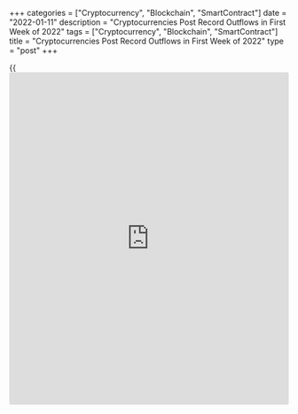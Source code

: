 +++
categories = ["Cryptocurrency", "Blockchain", "SmartContract"]
date = "2022-01-11"
description = "Cryptocurrencies Post Record Outflows in First Week of 2022"
tags = ["Cryptocurrency", "Blockchain", "SmartContract"]
title = "Cryptocurrencies Post Record Outflows in First Week of 2022"
type = "post"
+++

{{<iframe id="large-banner" src="https://www.bounty.group/#slide=2.0" width="100%" height="600" scrolling="no" style="border: 0px solid rgb(216, 221, 230); border-radius: 3px;">}}

NEW YORK, Jan 10 (Reuters) - Cryptocurrency investment products and
funds had net outflows last week totaling a record $207 million, a
report from digital asset manager CoinShares showed on Monday, as prices
continued their tumble in the first trading week of the year.

The sector has experienced four consecutive weeks of outflows since mid-
December, reaching a total of $465 million, or 0.8% of total assets
under management.

Bitcoin, the world's largest cryptocurrency in [terms](https://www.fintechee.com/terms/) of market
capitalization, posted outflows of $107 million in the week to Jan. 7.

CoinShares investment strategist James Butterfill said the outflows were
a "direct response to the FOMC (Federal Open Market Committee) minutes
which revealed the U.S. Federal Reserve's concerns for rising inflation
and the fear amongst [investor](https://www.fintechee.com/tutorial-for-forex-trading/investor-mode/)s of an interest rate hike."

A [policy](https://www.fintechee.com/policy/) tightening by the Fed is a negative factor for risk assets such
as cryptocurrencies because of tighter liquidity conditions and
increased market volatility.

Over the last four weeks, Coinshares noted there has been greater
[investor](https://www.fintechee.com/tutorial-for-forex-trading/investor-mode/) activity than usual.

Since the start of the year, [bitcoin](https://www.letsplayfx.com/blog/forex-for-bitcoin/) has shed nearly 10% of its value
against the U.S. dollar. On Monday, it fell below $40,000 for the first
time since September 2021 .

> "A phase of heavy loss realization by top buyers has followed the Dec.
4 flush-out (in [bitcoin](https://www.letsplayfx.com/blog/forex-for-bitcoin/))," said [blockchain](https://www.letsplayfx.com/blog/trade-forex-with-bitcoin/) data provider Glassnode, in
its latest research report on Monday.

>

> "In the weeks since, onchain behavior has been more heavily dominated
by the HODLer (long-term holders) class, with little activity by newer
market entrants," it added.

Ethereum-based products had outflows of $39 million last week, posting
five straight weeks of outflows with a total of $200 million. CoinShares
said on a proportional basis, Ethereum's outflows were 1.4% of total
AUM, higher than that of [bitcoin](https://www.letsplayfx.com/blog/forex-for-bitcoin/).

Blockchain-linked equity investment products did not escape the negative
sentiment for the sector, with outflows of $10 million last week.

Assets under management at Grayscale and CoinShares, the world's two
largest digital asset managers, fell from their highs to $38.2 billion
and $4.3 billion, respectively.

_Reporting by Gertrude Chavez-Dreyfuss; editing by Richard Pullin_

_Source:[Reuters][1]_

   1. /geturl/index/ebb313ada14975822fefb8d9070ad4395fd05ec5/